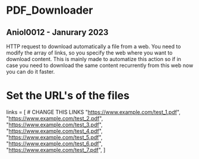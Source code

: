 # PDF_Downloader
## Aniol0012 - Janurary 2023
HTTP request to download automatically a file from a web. You need to modify the array of links, so you specify the web where you want to download content. This is mainly made to automatize this action so if in case you need to download the same content recurrently from this web now you can do it faster.

# Set the URL's of the files

links = [ # CHANGE THIS LINKS
    "https://www.example.com/test_1.pdf",
    "https://www.example.com/test_2.pdf",
    "https://www.example.com/test_3.pdf",
    "https://www.example.com/test_4.pdf",
    "https://www.example.com/test_5.pdf",
    "https://www.example.com/test_6.pdf",
    "https://www.example.com/test_7.pdf",
]
